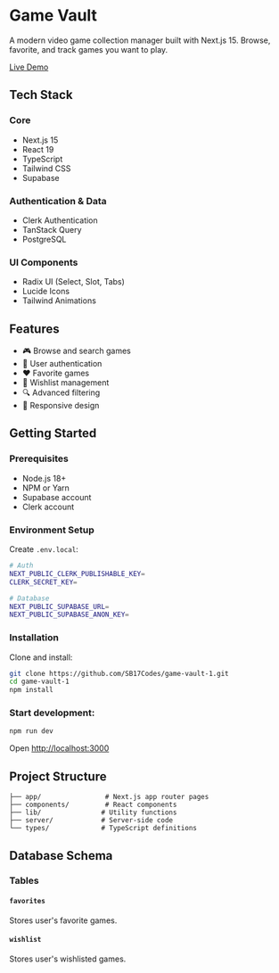 # Game Vault

A modern video game collection manager built with Next.js 15. Browse, favorite, and track games you want to play.

[Live Demo](https://game-vault-1.vercel.app)

## Tech Stack

### Core

- Next.js 15
- React 19
- TypeScript
- Tailwind CSS
- Supabase

### Authentication & Data

- Clerk Authentication
- TanStack Query
- PostgreSQL

### UI Components

- Radix UI (Select, Slot, Tabs)
- Lucide Icons
- Tailwind Animations

## Features

- 🎮 Browse and search games
- 👤 User authentication
- ❤️ Favorite games
- 📑 Wishlist management
- 🔍 Advanced filtering
- 📱 Responsive design

## Getting Started

### Prerequisites

- Node.js 18+
- NPM or Yarn
- Supabase account
- Clerk account

### Environment Setup

Create `.env.local`:

```bash
# Auth
NEXT_PUBLIC_CLERK_PUBLISHABLE_KEY=
CLERK_SECRET_KEY=

# Database
NEXT_PUBLIC_SUPABASE_URL=
NEXT_PUBLIC_SUPABASE_ANON_KEY=
```

### Installation

Clone and install:

```bash
git clone https://github.com/SB17Codes/game-vault-1.git
cd game-vault-1
npm install
```

### Start development:

```bash
npm run dev
```

Open [http://localhost:3000](http://localhost:3000)

## Project Structure

```
├── app/                # Next.js app router pages
├── components/         # React components
├── lib/               # Utility functions
├── server/            # Server-side code
└── types/             # TypeScript definitions
```

## Database Schema

### Tables

#### `favorites`

Stores user's favorite games.

#### `wishlist`

Stores user's wishlisted games.
